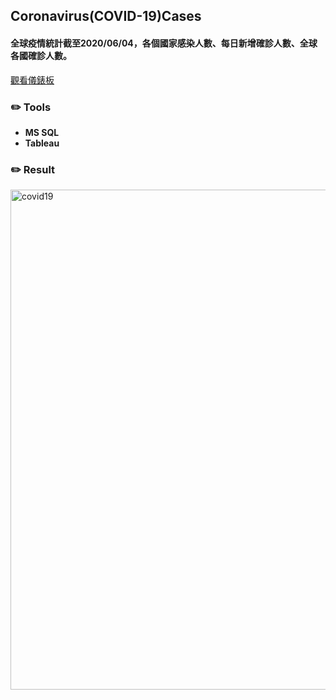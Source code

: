 ## Coronavirus(COVID-19)Cases
#### 全球疫情統計截至2020/06/04，各個國家感染人數、每日新增確診人數、全球各國確診人數。
[觀看儀錶板](https://public.tableau.com/shared/45J3HWXHB?:display_count=n&:origin=viz_share_link)

### :pencil2: Tools
* **MS SQL**
* **Tableau**

### :pencil2: Result
<img width="800" alt="covid19" src="https://github.com/Sherlin1996/COVID-19_Cases_analysis/assets/106952827/ac695a01-6875-4c85-86c6-9e1dadff8930">
